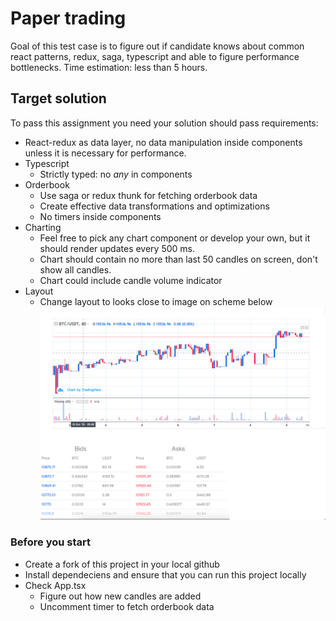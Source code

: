 # Paper trading
Goal of this test case is to figure out if candidate knows about common react patterns, redux, saga, typescript and able to figure performance bottlenecks.
Time estimation: less than 5 hours.


## Target solution
To pass this assignment you need your solution should pass requirements:
* React-redux as data layer, no data manipulation inside components unless it is necessary for performance.
* Typescript
    * Strictly typed: no *any* in components
* Orderbook
    * Use saga or redux thunk for fetching orderbook data
    * Create effective data transformations and optimizations
    * No timers inside components
* Charting
    * Feel free to pick any chart component or develop your own, but it should render updates every 500 ms.
    * Chart should contain no more than last 50 candles on screen, don't show all candles.
    * Chart could include candle volume indicator
* Layout
    * Change layout to looks close to image on scheme below ![schema](misc/schema.png)

### Before you start
* Create a fork of this project in your local github
* Install dependeciens and ensure that you can run this project locally
* Check App.tsx
    * Figure out how new candles are added
    * Uncomment timer to fetch orderbook data